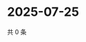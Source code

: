 # 2025-07-25

共 0 条

<!-- BEGIN ZHIHUVIDEO -->
<!-- 最后更新时间 Fri Jul 25 2025 16:16:46 GMT+0800 (China Standard Time) -->

<!-- END ZHIHUVIDEO -->
